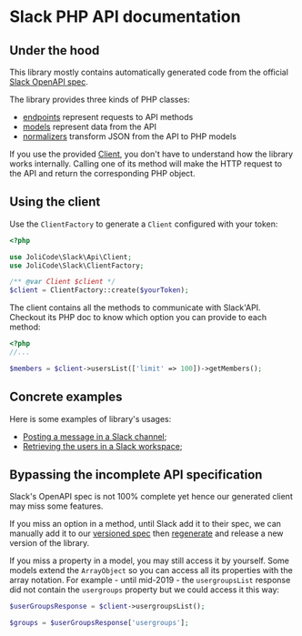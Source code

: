 # Slack PHP API documentation

## Under the hood

This library mostly contains automatically generated code from the official
[Slack OpenAPI spec](https://github.com/slackapi/slack-api-specs).

The library provides three kinds of PHP classes:
- [endpoints](../generated/Endpoint/) represent requests to API methods
- [models](../generated/Model) represent data from the API
- [normalizers](../generated/Normalizer) transform JSON from the API to PHP models

If you use the provided [Client](../generated/Client.php), you don't have to
understand how the library works internally. Calling one of its method will
make the HTTP request to the API and return the corresponding PHP object.

## Using the client

Use the `ClientFactory` to generate a `Client` configured with your token:

```php
<?php

use JoliCode\Slack\Api\Client;
use JoliCode\Slack\ClientFactory;

/** @var Client $client */
$client = ClientFactory::create($yourToken);
```

The client contains all the methods to communicate with Slack'API. Checkout its
PHP doc to know which option you can provide to each method:

```php
<?php
//...

$members = $client->usersList(['limit' => 100])->getMembers();
```

## Concrete examples

Here is some examples of library's usages:

- [Posting a message in a Slack channel](examples/posting-message.php);
- [Retrieving the users in a Slack workspace](examples/retrieve-users.php);

## Bypassing the incomplete API specification

Slack's OpenAPI spec is not 100% complete yet hence our generated client may
miss some features.

If you miss an option in a method, until Slack add it to their spec, we can
manually add it to our [versioned spec](../resources/slack-openapi.json) then
[regenerate](updating-sdk.md) and release a new version of the library.

If you miss a property in a model, you may still access it by yourself. Some
models extend the `ArrayObject` so you can access all its properties with the
array notation. For example - until mid-2019 - the `usergroupsList` response
did not contain the `usergroups` property but we could access it this way:

```php
$userGroupsResponse = $client->usergroupsList();

$groups = $userGroupsResponse['usergroups'];
```

